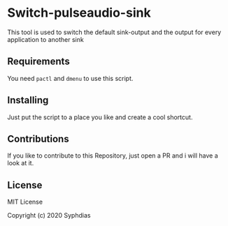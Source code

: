 # Switch-pulseaudio-sink
This tool is used to switch the default sink-output and the output for every application to another sink
## Requirements
You need `pactl` and `dmenu` to use this script.
## Installing
Just put the script to a place you like and create a cool shortcut. 
## Contributions
If you like to contribute to this Repository, just open a PR and i will have a look at it.
## License
MIT License

Copyright (c) 2020 Syphdias

